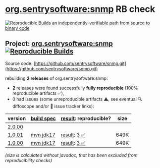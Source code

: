 [org.sentrysoftware:snmp](https://central.sonatype.com/artifact/org.sentrysoftware/snmp/versions) RB check
=======

[![Reproducible Builds](https://reproducible-builds.org/images/logos/rb.svg) an independently-verifiable path from source to binary code](https://reproducible-builds.org/)

## Project: [org.sentrysoftware:snmp](https://central.sonatype.com/artifact/org.sentrysoftware/snmp/versions) [![Reproducible Builds](https://img.shields.io/endpoint?url=https://raw.githubusercontent.com/jvm-repo-rebuild/reproducible-central/master/content/org/sentrysoftware/snmp/badge.json)](https://github.com/jvm-repo-rebuild/reproducible-central/blob/master/content/org/sentrysoftware/snmp/README.md)

Source code: [https://github.com/sentrysoftware/snmp.git](https://github.com/sentrysoftware/snmp.git)

rebuilding **2 releases** of org.sentrysoftware:snmp:
- **2** releases were found successfully **fully reproducible** (100% reproducible artifacts :white_check_mark:),
- 0 had issues (some unreproducible artifacts :warning:, see eventual :mag: diffoscope and/or :memo: issue tracker links):

| version | [build spec](/BUILDSPEC.md) | [result](https://reproducible-builds.org/docs/jvm/): reproducible? | size |
| -- | --------- | ------ | -- |
| [2.0.00](https://central.sonatype.com/artifact/org.sentrysoftware/snmp/2.0.00/pom) | | | |
| [1.0.01](https://central.sonatype.com/artifact/org.sentrysoftware/snmp/1.0.01/pom) | [mvn jdk17](snmp-1.0.01.buildspec) | [result](snmp-1.0.01.buildinfo): [3 :white_check_mark: ](snmp-1.0.01.buildcompare) | 649K |
| [1.0.00](https://central.sonatype.com/artifact/org.sentrysoftware/snmp/1.0.00/pom) | [mvn jdk17](snmp-1.0.00.buildspec) | [result](snmp-1.0.00.buildinfo): [3 :white_check_mark: ](snmp-1.0.00.buildcompare) | 649K |

<i>(size is calculated without javadoc, that has been excluded from reproducibility checks)</i>
